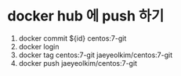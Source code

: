 # docker hub 에 push 하기
1. docker commit ${id} centos:7-git
2. docker login
3. docker tag centos:7-git jaeyeolkim/centos:7-git
4. docker push jaeyeolkim/centos:7-git
